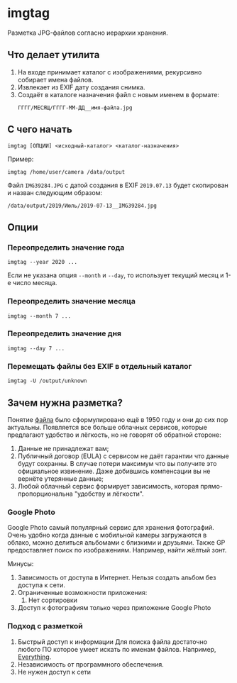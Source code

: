 # imgtag

Разметка JPG-файлов согласно иерархии хранения.

## Что делает утилита

1. На входе принимает каталог с изображениями, рекурсивно собирает имена файлов.
2. Извлекает из EXIF дату создания снимка.
3. Создаёт в каталоге назначения файл с новым именем в формате:
   ```
   ГГГГ/МЕСЯЦ/ГГГГ-ММ-ДД__имя-файла.jpg
   ```

## С чего начать

```
imgtag [ОПЦИИ] <исходный-каталог> <каталог-назначения>
```

Пример:

```
imgtag /home/user/camera /data/output
```

Файл `IMG39284.JPG` с датой создания в EXIF `2019.07.13` будет скопирован и назван следующим образом:

```
/data/output/2019/Июль/2019-07-13__IMG39284.jpg
```

## Опции

### Переопределить значение года

```
imgtag --year 2020 ...
```

Если не указана опция `--month` и `--day`, то использует текущий месяц и 1-е число месяца.

### Переопределить значение месяца

```
imgtag --month 7 ...
```

### Переопределить значение дня

```
imgtag --day 7 ...
```


### Перемещать файлы без EXIF в отдельный каталог

```
imgtag -U /output/unknown
```

## Зачем нужна разметка?

Понятие [файла](https://ru.wikipedia.org/wiki/%D0%A4%D0%B0%D0%B9%D0%BB) было сформулировано ещё в 1950 году и они до сих пор актуальны. 
Появляется все больше облачных сервисов, которые предлагают удобство и лёгкость, но не говорят об обратной стороне:

1. Данные не принадлежат вам;
2. Публичный договор (EULA) с сервисом не даёт гарантии что данные будут сохранны. В случае потери максимум что вы получите это официальное извинение. 
   Даже добившись компенсации вы не вернёте утерянные данные;
3. Любой облачный сервис формирует зависимость, которая прямо-пропорциональна "удобству и лёгкости".

### Google Photo

Google Photo самый популярный сервис для хранения фотографий. Очень удобно когда данные с мобильной камеры загружаются в облако, можно делиться альбомами с близкими и друзьями. Также GP предоставляет поиск по изображениям. Например, найти жёлтый зонт.

Минусы:
1. Зависимость от доступа в Интернет. Нельзя создать альбом без доступа к сети.
2. Ограниченные возможности приложения:
   1. Нет сортировки
3. Доступ к фотографиям только через приложение Google Photo

### Подход с разметкой

1. Быстрый доступ к информации
   Для поиска файла достаточно любого ПО которое умеет искать по именам файлов. Например, [Everything](https://www.voidtools.com/ru-ru/).
2. Независимость от программного обеспечения.
3. Не нужен доступ к сети
